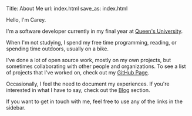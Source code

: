 Title: About Me
url: index.html
save_as: index.html

Hello, I'm Carey.

I'm a software developer currently in my final year at [Queen's University][].

When I'm not studying, I spend my free time programming, reading, or spending time outdoors, usually on a bike.

I've done a lot of open source work, mostly on my own projects, but sometimes collaborating with other people and organizations.
To see a list of projects that I've worked on, check out my [GitHub Page][].

Occasionally, I feel the need to document my experiences. If you're interested in what I have to say, check out the [Blog][] section.

If you want to get in touch with me, feel free to use any of the links in the sidebar.

  [Queen's University]: https://queensu.ca
  [GitHub page]: https://github.com/pR0Ps
  [Blog]: /blog

